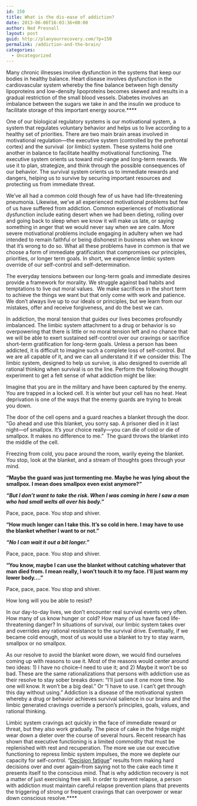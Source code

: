 ```yaml
---
id: 150
title: What is the dis-ease of addiction?
date: 2013-06-06T16:03:36+00:00
author: Ned Presnall
layout: post
guid: http://planyourrecovery.com/?p=150
permalink: /addiction-and-the-brain/
categories:
  - Uncategorized
---
```

Many chronic illnesses involve dysfunction in the systems that keep our bodies in healthy balance. Heart disease involves dysfunction in the cardiovascular system whereby the fine balance between high density lipoproteins and low-density lipoproteins becomes skewed and results in a gradual restriction of the small blood vessels. Diabetes involves an imbalance between the sugars we take in and the insulin we produce to facilitate storage of this important energy source.****

One of our biological regulatory systems is our motivational system, a system that regulates voluntary behavior and helps us to live according to a healthy set of priorities. There are two main brain areas involved in motivational regulation—the executive system (controlled by the prefrontal cortex) and the survival  (or limbic) system. These systems hold one another in balance to facilitate healthy motivational functioning. The executive system orients us toward mid-range and long-term rewards. We use it to plan, strategize, and think through the possible consequences of our behavior. The survival system orients us to immediate rewards and dangers, helping us to survive by securing important resources and protecting us from immediate threat.

We’ve all had a common cold though few of us have had life-threatening pneumonia. Likewise, we’ve all experienced motivational problems but few of us have suffered from addiction. Common experiences of motivational dysfunction include eating desert when we had been dieting, rolling over and going back to sleep when we know it will make us late, or saying something in anger that we would never say when we are calm. More severe motivational problems include engaging in adultery when we had intended to remain faithful or being dishonest in business when we know that it’s wrong to do so. What all these problems have in common is that we choose a form of immediate gratification that compromises our principles, priorities, or longer term goals. In short, we experience limbic system override of our self-control and self-determination.

The everyday tensions between our long-term goals and immediate desires provide a framework for morality. We struggle against bad habits and temptations to live out moral values.  We make sacrifices in the short term to achieve the things we want but that only come with work and patience. We don’t always live up to our ideals or principles, but we learn from our mistakes, offer and receive forgiveness, and do the best we can.

In addiction, the moral tension that guides our lives becomes profoundly imbalanced. The limbic system attachment to a drug or behavior is so overpowering that there is little or no moral tension left and no chance that we will be able to exert sustained self-control over our cravings or sacrifice short-term gratification for long-term goals. Unless a person has been addicted, it is difficult to imagine such a complete loss of self-control. But we are all capable of it, and we can all understand it if we consider this: The limbic system, designed to help us survive, is also designed to override all rational thinking when survival is on the line. Perform the following thought experiment to get a felt sense of what addiction might be like:

Imagine that you are in the military and have been captured by the enemy. You are trapped in a locked cell. It is winter but your cell has no heat. Heat deprivation is one of the ways that the enemy guards are trying to break you down.

The door of the cell opens and a guard reaches a blanket through the door. “Go ahead and use this blanket, you sorry sap. A prisoner died in it last night—of smallpox. It’s your choice really—you can die of cold or die of smallpox. It makes no difference to me.”  The guard throws the blanket into the middle of the cell.

Freezing from cold, you pace around the room, warily eyeing the blanket. You stop, look at the blanket, and a stream of thoughts goes through your mind.

**“Maybe the guard was just tormenting me. Maybe he was lying about the smallpox. I mean does smallpox even exist anymore?”**

_**“But I don’t want to take the risk. When I was coming in here I saw a man who had small welts all over his body.”**_

Pace, pace, pace. You stop and shiver.

**“How much longer can I take this. It’s so cold in here. I may have to use the blanket whether I want to or not.”**

_**“No I can wait it out a bit longer.”**_

Pace, pace, pace. You stop and shiver.

**“You know, maybe I can use the blanket without catching whatever that man died from. I mean really, I won’t touch it to my face. I’ll just warm my lower body….”**

Pace, pace, pace. You stop and shiver.

How long will you be able to resist?

In our day-to-day lives, we don’t encounter real survival events very often. How many of us know hunger or cold? How many of us have faced life-threatening danger? In situations of survival, our limbic system takes over and overrides any rational resistance to the survival drive. Eventually, if we became cold enough, most of us would use a blanket to try to stay warm, smallpox or no smallpox.

As our resolve to avoid the blanket wore down, we would find ourselves coming up with reasons to use it. Most of the reasons would center around two ideas: 1) I have no choice&#8211;I need to use it; and 2) Maybe it won’t be so bad. These are the same rationalizations that persons with addiction use as their resolve to stay sober breaks down: “I’ll just use it one more time. No one will know. It won’t be a big deal.” Or “I have to use. I can’t get through this day without using.” Addiction is a disease of the motivational system whereby a drug or behavior achieves survival salience in our brains and the limbic generated cravings override a person’s principles, goals, values, and rational thinking.

Limbic system cravings act quickly in the face of immediate reward or threat, but they also work gradually. The piece of cake in the fridge might wear down a dieter over the course of several hours. Recent research has shown that executive functioning is a limited commodity that must be replenished with rest and recuperation. The more we use our executive functioning to repress limbic system impulses, the more we deplete our capacity for self-control. “[Decision fatigue](http://www.nytimes.com/2011/08/21/magazine/do-you-suffer-from-decision-fatigue.html?pagewanted=all&_r=0)” results from making hard decisions over and over again&#8211;from saying not to the cake each time it presents itself to the conscious mind. That is why addiction recovery is not a matter of just exercising free will. In order to prevent relapse, a person with addiction must maintain careful relapse prevention plans that prevents the triggering of strong or frequent cravings that can overpower or wear down conscious resolve.****